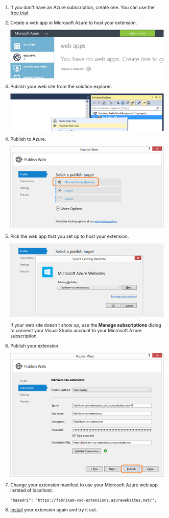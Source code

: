 1. If you don't have an Azure subscription, create one.
You can use the [free trial](http://azure.microsoft.com/pricing/free-trial/).

1. Create a web app in Microsoft Azure to host your extension.

	![Microsoft Azure portal, create a web app](./_img/publish-azure/create-web-app.png)

1. Publish your web site from the solution explorer.

	![Solution explorer, project context meny, publish web site](./_img/publish-azure/publish-web-site.png)

1. Publish to Azure.

	![Publish web dialog box](./_img/publish-azure/publish-web.png)

1. Pick the web app that you set up to host your extension.

	![Select existing web site dialog box with the web site selected](./_img/publish-azure/select-website.png)

	If your web site doesn't show up, use the **Manage subscriptions** dialog to connect your Visual Studio account to your Microsoft Azure subscription.

1. Publish your extension.

	![Publish button on the Publish web dialog box](./_img/publish-azure/publish.png)

1. Change your extension manifest to use your Microsoft Azure web app instead of localhost.

	```
    "baseUri": "https://fabrikam-vso-extensions.azurewebsites.net/",
	```

1. [Install](../../get-started/visual-studio.md#install) your extension again and try it out.